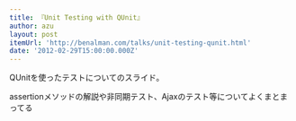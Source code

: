 ```yaml
---
title: 『Unit Testing with QUnit』
author: azu
layout: post
itemUrl: 'http://benalman.com/talks/unit-testing-qunit.html'
date: '2012-02-29T15:00:00.000Z'
---
```

QUnitを使ったテストについてのスライド。

assertionメソッドの解説や非同期テスト、Ajaxのテスト等についてよくまとまってる
